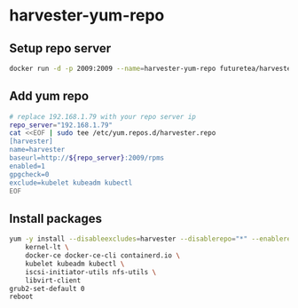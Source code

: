 # harvester-yum-repo

## Setup repo server
```bash
docker run -d -p 2009:2009 --name=harvester-yum-repo futuretea/harvester-yum-repo:v0.0.1
```

## Add yum repo
```bash
# replace 192.168.1.79 with your repo server ip
repo_server="192.168.1.79"
cat <<EOF | sudo tee /etc/yum.repos.d/harvester.repo
[harvester]
name=harvester
baseurl=http://${repo_server}:2009/rpms
enabled=1
gpgcheck=0
exclude=kubelet kubeadm kubectl
EOF
```

## Install packages
```bash
yum -y install --disableexcludes=harvester --disablerepo="*" --enablerepo="harvester" \
    kernel-lt \
    docker-ce docker-ce-cli containerd.io \
    kubelet kubeadm kubectl \
    iscsi-initiator-utils nfs-utils \
    libvirt-client
grub2-set-default 0
reboot
```

